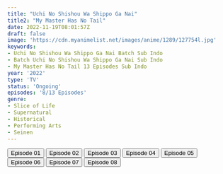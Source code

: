 ```yaml
---
title: "Uchi No Shishou Wa Shippo Ga Nai"
title2: "My Master Has No Tail"
date: 2022-11-19T08:01:57Z
draft: false
image: 'https://cdn.myanimelist.net/images/anime/1289/127754l.jpg'
keywords:
- Uchi No Shishou Wa Shippo Ga Nai Batch Sub Indo
- Batch Uchi No Shishou Wa Shippo Ga Nai Sub Indo
- My Master Has No Tail 13 Episodes Sub Indo
year: '2022'
type: 'TV'
status: 'Ongoing'
episodes: '8/13 Episodes'
genre:
- Slice of Life
- Supernatural
- Historical
- Performing Arts
- Seinen
---
```


<div class="d-g gg-5 gtc-r ai-c">
<button onclick="window.open('?arc=j4gE9FnikL_20221001/1/MP4/Kuramanime-MTNOTL-01-480p-BGlobal','_blank')">Episode 01</button>
<button onclick="window.open('?arc=faOJo5zGZG_20221008/2/MP4/Kuramanime-MTNOTL-02-480p-BGlobal','_blank')">Episode 02</button>
<button onclick="window.open('?arc=vxdKRix8e4_20221015/3/MP4/Kuramanime-MTNOTL-03-480p-BGlobal','_blank')">Episode 03</button>
<button onclick="window.open('?arc=QghRDaRj7B_20221022/4/MP4/Kuramanime-MTNOTL-04-480p-BGlobal','_blank')">Episode 04</button>
<button onclick="window.open('?arc=ZWEFW91LrJ_20221029/5/MP4/Kuramanime-MTNOTL-05-480p-BGlobal','_blank')">Episode 05</button>
<button onclick="window.open('?arc=GXYyuMZZ05_20221104/6/MP4/Kuramanime-MTNOTL-06-480p-BGlobal','_blank')">Episode 06</button>
<button onclick="window.open('?arc=h7MDwhVxVX_20221112/7/MP4/Kuramanime-MTNOTL-07-480p-BGlobal','_blank')">Episode 07</button>
<button onclick="window.open('?arc=d44knrwWg1_20221119/8/MP4/Kuramanime-MTNOTL-08-480p-BGlobal','_blank')">Episode 08</button>
</div>